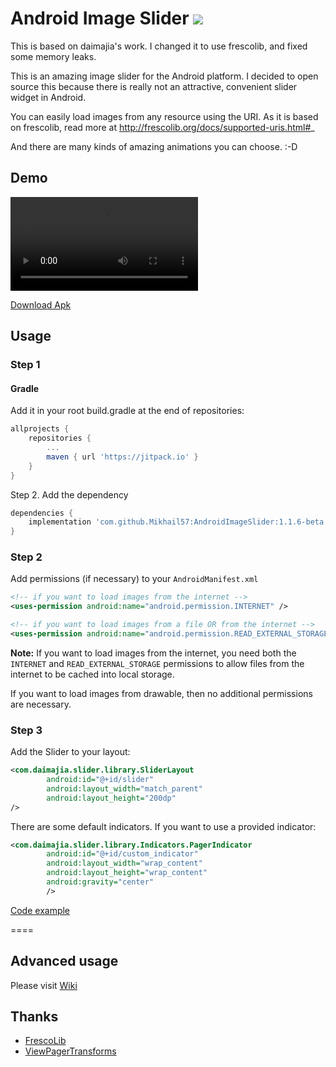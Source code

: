 # Android Image Slider [![](https://jitpack.io/v/Mikhail57/AndroidImageSlider.svg)](https://jitpack.io/#Mikhail57/AndroidImageSlider)

This is based on daimajia's work. I changed it to use frescolib, and fixed some memory leaks.
 
This is an amazing image slider for the Android platform. I decided to open source this because there is really not an attractive, convenient slider widget in Android.
 
You can easily load images from any resource using the URI. As it is based on frescolib, read more at http://frescolib.org/docs/supported-uris.html#_

And there are many kinds of amazing animations you can choose. :-D
 
## Demo
 
![](https://giant.gfycat.com/AncientAmusedChinchilla.webm)

[Download Apk](https://github.com/Mikhail57/AndroidImageSlider/releases/download/v1.1.6-beta/demo.apk)
 
## Usage

### Step 1

#### Gradle

Add it in your root build.gradle at the end of repositories:

```groovy
allprojects {
    repositories {
        ...
        maven { url 'https://jitpack.io' }
    }
}
```

Step 2. Add the dependency

```groovy
dependencies {
    implementation 'com.github.Mikhail57:AndroidImageSlider:1.1.6-beta'
}
```


### Step 2

Add permissions (if necessary) to your `AndroidManifest.xml`

```xml
<!-- if you want to load images from the internet -->
<uses-permission android:name="android.permission.INTERNET" /> 

<!-- if you want to load images from a file OR from the internet -->
<uses-permission android:name="android.permission.READ_EXTERNAL_STORAGE" />
```

**Note:** If you want to load images from the internet, you need both the `INTERNET` and `READ_EXTERNAL_STORAGE` permissions to allow files from the internet to be cached into local storage.

If you want to load images from drawable, then no additional permissions are necessary.

### Step 3

Add the Slider to your layout:
 
```xml
<com.daimajia.slider.library.SliderLayout
        android:id="@+id/slider"
        android:layout_width="match_parent"
        android:layout_height="200dp"
/>
```        
 
There are some default indicators. If you want to use a provided indicator:
 
```xml
<com.daimajia.slider.library.Indicators.PagerIndicator
        android:id="@+id/custom_indicator"
        android:layout_width="wrap_content"
        android:layout_height="wrap_content"
        android:gravity="center"
        />
```

[Code example](https://github.com/chan32167/AndroidImageSlider/blob/master/demo%2Fsrc%2Fmain%2Fjava%2Fcom%2Fdaimajia%2Fslider%2Fdemo%2FMainActivity.java)
 
====
 
## Advanced usage

Please visit [Wiki](https://github.com/Mikhail57/AndroidImageSlider/wiki)
 
## Thanks

- [FrescoLib](https://www.frescolib.org)
- [ViewPagerTransforms](https://github.com/ToxicBakery/ViewPagerTransforms)
